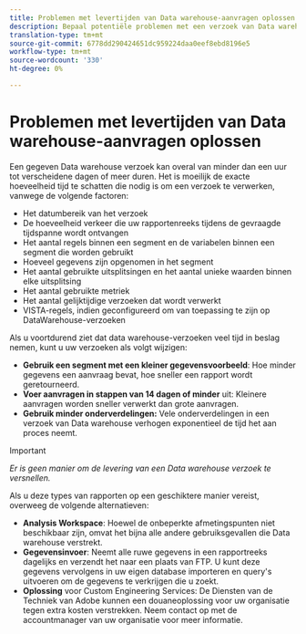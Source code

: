 ```yaml
---
title: Problemen met levertijden van Data warehouse-aanvragen oplossen
description: Bepaal potentiële problemen met een verzoek van Data warehouse dat leveringstijden kan verlengen.
translation-type: tm+mt
source-git-commit: 6778dd290424651dc959224daa0eef8ebd8196e5
workflow-type: tm+mt
source-wordcount: '330'
ht-degree: 0%

---
```



# Problemen met levertijden van Data warehouse-aanvragen oplossen

Een gegeven Data warehouse verzoek kan overal van minder dan een uur tot verscheidene dagen of meer duren. Het is moeilijk de exacte hoeveelheid tijd te schatten die nodig is om een verzoek te verwerken, vanwege de volgende factoren:

* Het datumbereik van het verzoek
* De hoeveelheid verkeer die uw rapportenreeks tijdens de gevraagde tijdspanne wordt ontvangen
* Het aantal regels binnen een segment en de variabelen binnen een segment die worden gebruikt
* Hoeveel gegevens zijn opgenomen in het segment
* Het aantal gebruikte uitsplitsingen en het aantal unieke waarden binnen elke uitsplitsing
* Het aantal gebruikte metriek
* Het aantal gelijktijdige verzoeken dat wordt verwerkt
* VISTA-regels, indien geconfigureerd om van toepassing te zijn op DataWarehouse-verzoeken

Als u voortdurend ziet dat data warehouse-verzoeken veel tijd in beslag nemen, kunt u uw verzoeken als volgt wijzigen:

* **Gebruik een segment met een kleiner gegevensvoorbeeld**: Hoe minder gegevens een aanvraag bevat, hoe sneller een rapport wordt geretourneerd.
* **Voer aanvragen in stappen van 14 dagen of minder** uit: Kleinere aanvragen worden sneller verwerkt dan grote aanvragen.
* **Gebruik minder onderverdelingen:** Vele onderverdelingen in een verzoek van Data warehouse verhogen exponentieel de tijd het aan proces neemt.

>[!IMPORTANT]
>
> *Er is geen manier om de levering van een Data warehouse verzoek te versnellen.*

Als u deze types van rapporten op een geschiktere manier vereist, overweeg de volgende alternatieven:

* **Analysis Workspace**: Hoewel de onbeperkte afmetingspunten niet beschikbaar zijn, omvat het bijna alle andere gebruiksgevallen die Data warehouse verstrekt.
* **Gegevensinvoer**: Neemt alle ruwe gegevens in een rapportreeks dagelijks en verzendt het naar een plaats van FTP. U kunt deze gegevens vervolgens in uw eigen database importeren en query&#39;s uitvoeren om de gegevens te verkrijgen die u zoekt.
* **Oplossing** voor Custom Engineering Services: De Diensten van de Techniek van Adobe kunnen een douaneoplossing voor uw organisatie tegen extra kosten verstrekken. Neem contact op met de accountmanager van uw organisatie voor meer informatie.

